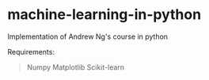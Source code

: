 # machine-learning-in-python
Implementation of Andrew Ng's course in python

Requirements:
> Numpy
>Matplotlib
>Scikit-learn
